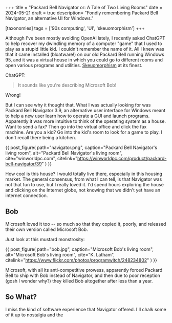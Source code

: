 +++
title = "Packard Bell Navigator or: A Tale of Two Living Rooms"
date = 2024-05-21
draft = true
description= "Fondly remembering Packard Bell Navigator, an alternative UI for Windows."

[taxonomies]
tags = ['90s computing', 'UI', 'skeuomorphism']
+++

Although I've been mostly avoiding OpenAI lately, I recently asked ChatGPT to
help recover my dwindling memory of a computer "game" that I used to play as a
stupid little kid. I couldn't remember the name of it. All I knew was that it
came installed (bloatware!) on our old Packard Bell running Windows 95, and it
was a virtual house in which you could go to different rooms and open various
programs and utilities. [Skeuomorphism](https://www.interaction-design.org/literature/topics/skeuomorphism) at its finest.

ChatGPT:

> It sounds like you're describing Microsoft Bob!

Wrong!

But I can see why it thought that. What I was actually looking for was
Packard Bell Navigator 3.9, an alternative user interface for Windows meant to help
a new user learn how to operate a GUI and launch programs. Apparently it
was more intuitive to think of the operating system as a house. Want to send a
fax? Then go into the virtual office and click the fax machine. Are you a kid?
Go into the kid's room to look for a game to play. I don't recall there being a kitchen.

{{ post_figure(
  path="navigator.png",
  caption="Packard Bell Navigator's living room",
  alt="Packard Bell Navigator's living room",
  cite="winworldpc.com",
  citelink="https://winworldpc.com/product/packard-bell-navigator/39"
) }}

How cool is this house? I would totally live there, especially in this housing
market. The general consensus, from what I can tell, is that Navigator
was not that fun to use, but I really loved it. I'd spend hours exploring the house
and clicking on the Internet globe, not knowing that we didn't yet have an
internet connection.

## Bob

Microsoft loved it too -- so much so that they copied it,
poorly, and released their own version called Microsoft Bob.

Just look at this mustard monstrosity:

{{ post_figure(
  path="bob.jpg",
  caption="Microsoft Bob's living room",
  alt="Microsoft Bob's living room",
  cite="K. Latham",
  citelink="https://www.flickr.com/photos/programwitch/248234802"
) }}

Microsoft, with all its anti-competitive prowess, apparently forced Packard Bell
to ship with Bob instead of Navigator, and then due to poor reception (gosh I
wonder why?) they killed Bob altogether after less than a year.

## So What?

I miss the kind of software experience that Navigator offered. I'll chalk some
of it up to nostalgia and the

